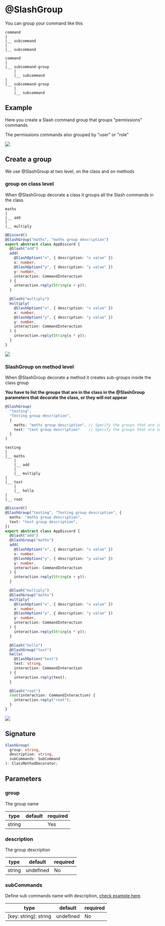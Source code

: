 # @SlashGroup

You can group your command like this

```
command
|
|__ subcommand
|
|__ subcommand

```

```
command
|
|__ subcommand-group
    |
    |__ subcommand
|
|__ subcommand-group
    |
    |__ subcommand
```

## Example

Here you create a Slash command group that groups "permissions" commands

The permissions commands also grouped by "user" or "role"

![](../../../static/img/permissions.png)

## Create a group

We use @SlashGroup at two level, on the class and on methods

### group on class level

When @SlashGroup decorate a class it groups all the Slash commands in the class

```
maths
|
|__ add
|
|__ multiply
```

```ts
@Discord()
@SlashGroup("maths", "maths group description")
export abstract class AppDiscord {
  @Slash("add")
  add(
    @SlashOption("x", { description: "x value" })
    x: number,
    @SlashOption("y", { description: "y value" })
    y: number,
    interaction: CommandInteraction
  ) {
    interaction.reply(String(x + y));
  }

  @Slash("multiply")
  multiply(
    @SlashOption("x", { description: "x value" })
    x: number,
    @SlashOption("y", { description: "y value" })
    y: number,
    interaction: CommandInteraction
  ) {
    interaction.reply(String(x * y));
  }
}
```

![](../../../static/img/group1.png)

### SlashGroup on method level

When @SlashGroup decorate a method it creates sub-groups inside the class group

**You have to list the groups that are in the class in the @SlashGroup parameters that decorate the class, or they will not appear**

```ts
@SlashGroup(
  "testing",
  "Testing group description",
  {
    maths: "maths group description", // Specify the groups that are in the class with th description
    text: "text group description"    // Specify the groups that are in the class with th description
  }
)
```

```
testing
|
|__ maths
    |
    |__ add
    |
    |__ multiply
|
|__ text
    |
    |__ hello
|
|__ root
```

```ts
@Discord()
@SlashGroup("testing", "Testing group description", {
  maths: "maths group description",
  text: "text group description",
})
export abstract class AppDiscord {
  @Slash("add")
  @SlashGroup("maths")
  add(
    @SlashOption("x", { description: "x value" })
    x: number,
    @SlashOption("y", { description: "y value" })
    y: number,
    interaction: CommandInteraction
  ) {
    interaction.reply(String(x + y));
  }

  @Slash("multiply")
  @SlashGroup("maths")
  multiply(
    @SlashOption("x", { description: "x value" })
    x: number,
    @SlashOption("y", { description: "y value" })
    y: number,
    interaction: CommandInteraction
  ) {
    interaction.reply(String(x * y));
  }

  @Slash("hello")
  @SlashGroup("text")
  hello(
    @SlashOption("text")
    text: string,
    interaction: CommandInteraction
  ) {
    interaction.reply(text);
  }

  @Slash("root")
  root(interaction: CommandInteraction) {
    interaction.reply("root");
  }
}
```

![](../../../static/img/group2.png)

## Signature

```ts
SlashGroup(
  group: string,
  description: string,
  subCommands: SubCommand
): ClassMethodDecorator;
```

## Parameters

### group

The group name

| type   | default | required |
| ------ | ------- | -------- |
| string |         | Yes      |

### description

The group description

| type   | default   | required |
| ------ | --------- | -------- |
| string | undefined | No       |

### subCommands

Define sub commands name with description, [check example here](#slashgroup-on-method-level).

| type                  | default   | required |
| --------------------- | --------- | -------- |
| [key: string]: string | undefined | No       |
